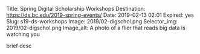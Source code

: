 Title: Spring Digital Scholarship Workshops
Destination: https://ds.bc.edu/2019-spring-events/
Date: 2019-02-13 02:01
Expired: yes
Slug: s19-ds-workshops
Image: 2019/02-digschol.png
Selector_img: 2019/02-digschol.png
Image_alt: A photo of a flier that reads big data is watching you

brief desc